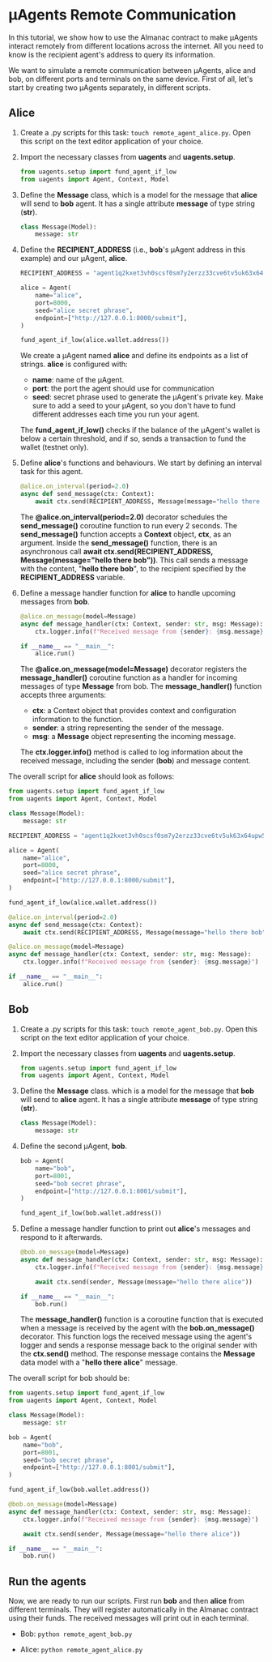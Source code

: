 # μAgents Remote Communication

In this tutorial, we show how to use the Almanac contract to make μAgents interact remotely from different locations across the internet. All you need to know is the recipient agent's address to query its information.

We want to simulate a remote communication between μAgents, alice and bob, on different ports and terminals on the same device. First of all, let's start by creating two μAgents separately, in different scripts. 

## Alice

1. Create a .py scripts for this task: `touch remote_agent_alice.py`. Open this script on the text editor application of your choice.  

2. Import the necessary classes from **uagents** and **uagents.setup**.

    ```py
    from uagents.setup import fund_agent_if_low
    from uagents import Agent, Context, Model
    ```

3. Define the **Message** class, which is a model for the message that **alice** will send to **bob** agent. It has a single attribute **message** of type string (**str**).

    ```py
    class Message(Model):
        message: str
    ```

4. Define the **RECIPIENT_ADDRESS** (i.e., **bob**'s μAgent address in this example) and our μAgent, **alice**. 

    ```py
    RECIPIENT_ADDRESS = "agent1q2kxet3vh0scsf0sm7y2erzz33cve6tv5uk63x64upw5g68kr0chkv7hw50"

    alice = Agent( 
        name="alice",
        port=8000,
        seed="alice secret phrase",
        endpoint=["http://127.0.0.1:8000/submit"],
    )

    fund_agent_if_low(alice.wallet.address())
    ```

    We create a μAgent named **alice** and define its endpoints as a list of strings. **alice** is configured with: 

     - **name**: name of the μAgent.
     - **port**: the port the agent should use for communication
     - **seed**: secret phrase used to generate the μAgent's private key. Make sure to add a seed to your μAgent, so you don't have to fund different addresses each time you run your agent.

     The **fund_agent_if_low()** checks if the balance of the μAgent's wallet is below a certain threshold, and if so, sends a transaction to fund the wallet (testnet only).

5. Define **alice**'s functions and behaviours. We start by defining an interval task for this agent.

    ```py
    @alice.on_interval(period=2.0)
    async def send_message(ctx: Context):
        await ctx.send(RECIPIENT_ADDRESS, Message(message="hello there bob")
    ```

    The **@alice.on_interval(period=2.0)** decorator schedules the **send_message()** coroutine function to run every 2 seconds. The **send_message()** function accepts a **Context** object, **ctx**, as an argument. Inside the **send_message()** function, there is an asynchronous call **await ctx.send(RECIPIENT_ADDRESS, Message(message="hello there bob"))**. This call sends a message with the content, "**hello there bob**", to the recipient specified by the **RECIPIENT_ADDRESS** variable.

6. Define a message handler function for **alice** to handle upcoming messages from **bob**.

    ```py
    @alice.on_message(model=Message)
    async def message_handler(ctx: Context, sender: str, msg: Message):
        ctx.logger.info(f"Received message from {sender}: {msg.message}")

    if __name__ == "__main__":
        alice.run()
    ```

    The **@alice.on_message(model=Message)** decorator registers the **message_handler()** coroutine function as a handler for incoming messages of type **Message** from bob. The **message_handler()** function accepts three arguments:

     - **ctx**: a Context object that provides context and configuration information to the function.
     - **sender**: a string representing the sender of the message.
     - **msg**: a **Message** object representing the incoming message.

    The **ctx.logger.info()** method is called to log information about the received message, including the sender (**bob**) and message content.

The overall script for **alice** should look as follows:

```py
from uagents.setup import fund_agent_if_low
from uagents import Agent, Context, Model

class Message(Model):
    message: str

RECIPIENT_ADDRESS = "agent1q2kxet3vh0scsf0sm7y2erzz33cve6tv5uk63x64upw5g68kr0chkv7hw50"

alice = Agent(
    name="alice",
    port=8000,
    seed="alice secret phrase",
    endpoint=["http://127.0.0.1:8000/submit"],
)

fund_agent_if_low(alice.wallet.address())

@alice.on_interval(period=2.0)
async def send_message(ctx: Context):
    await ctx.send(RECIPIENT_ADDRESS, Message(message="hello there bob"))

@alice.on_message(model=Message)
async def message_handler(ctx: Context, sender: str, msg: Message):
    ctx.logger.info(f"Received message from {sender}: {msg.message}")

if __name__ == "__main__":
    alice.run()
```

## Bob

1. Create a .py scripts for this task: `touch remote_agent_bob.py`. Open this script on the text editor application of your choice.  

2. Import the necessary classes from **uagents** and **uagents.setup**.

    ```py
    from uagents.setup import fund_agent_if_low
    from uagents import Agent, Context, Model
    ```
3. Define the **Message** class. which is a model for the message that **bob** will send to **alice** agent. It has a single attribute **message** of type string (**str**).

    ```py
    class Message(Model):
        message: str
    ```

4. Define the second μAgent, **bob**. 

    ```py
    bob = Agent(
        name="bob",
        port=8001,
        seed="bob secret phrase",
        endpoint=["http://127.0.0.1:8001/submit"],
    )

    fund_agent_if_low(bob.wallet.address())
    ```

5. Define a message handler function to print out **alice**'s messages and respond to it afterwards.

    ```py
    @bob.on_message(model=Message)
    async def message_handler(ctx: Context, sender: str, msg: Message):
        ctx.logger.info(f"Received message from {sender}: {msg.message}")

        await ctx.send(sender, Message(message="hello there alice"))

    if __name__ == "__main__":
        bob.run()
    ```

    The **message_handler()** function is a coroutine function that is executed when a message is received by the agent with the **bob.on_message()** decorator. This function logs the received message using the agent's logger and sends a response message back to the original sender with the **ctx.send()** method. The response message contains the **Message** data model with a "**hello there alice**" message.

The overall script for bob should be:

```py
from uagents.setup import fund_agent_if_low
from uagents import Agent, Context, Model

class Message(Model):
    message: str

bob = Agent(
    name="bob",
    port=8001,
    seed="bob secret phrase",
    endpoint=["http://127.0.0.1:8001/submit"],
)

fund_agent_if_low(bob.wallet.address())

@bob.on_message(model=Message)
async def message_handler(ctx: Context, sender: str, msg: Message):
    ctx.logger.info(f"Received message from {sender}: {msg.message}")

    await ctx.send(sender, Message(message="hello there alice"))

if __name__ == "__main__":
    bob.run()
```

## Run the agents

Now, we are ready to run our scripts. First run **bob** and then **alice** from different terminals. They will register automatically in the Almanac contract using their funds. The received messages will print out in each terminal. 

- Bob: `python remote_agent_bob.py`

- Alice: `python remote_agent_alice.py`
